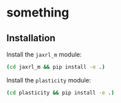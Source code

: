 # something

## Installation

Install the `jaxrl_m` module:
```sh
(cd jaxrl_m && pip install -e .)
```

Install the `plasticity` module:
```sh
(cd plasticity && pip install -e .)
```